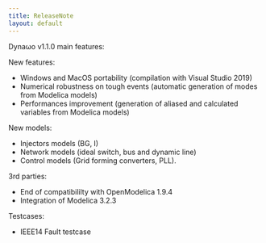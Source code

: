 ```yaml
---
title: ReleaseNote
layout: default
---
```

<!--
    Except where otherwise noted, content in this website is Copyright (c)
    2015-2019, RTE (http://www.rte-france.com) and licensed under a
    CC-BY-4.0 (https://creativecommons.org/licenses/by/4.0/)
    license. All rights reserved.
-->

Dyna&omega;o v1.1.0 main features:

New features:
 
* Windows and MacOS portability (compilation with Visual Studio 2019)
* Numerical robustness on tough events (automatic generation of modes from Modelica models)
* Performances improvement (generation of aliased and calculated variables from Modelica models)

New models:
 
* Injectors models (BG, I)
* Network models (ideal switch, bus and dynamic line)
* Control models (Grid forming converters, PLL).

3rd parties:

* End of compatibililty with OpenModelica 1.9.4
* Integration of Modelica 3.2.3

Testcases:

* IEEE14 Fault testcase

